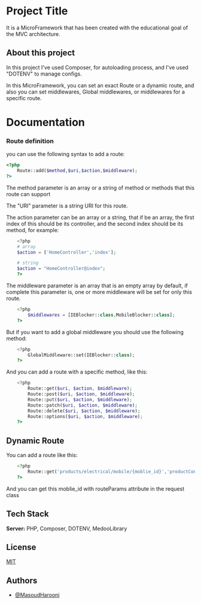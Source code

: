 
# Project Title

It is a MicroFramework that has been created with the educational goal of the MVC architecture.


## About this project
In this project I've used Composer, for autoloading process, and I've used "DOTENV" to manage configs.

In this MicroFramework, you can set an exact Route or a dynamic route, and also you can set middlewares, Global middlewares, or middlewares for a specific route.


# Documentation
### Route definition
you can use the following syntax to add a route: 

```php
<?php 
    Route::add($method,$uri,$action,$middleware);
?>
```
The method parameter is an array or a string of method or methods that this route can support

The "URI" parameter is a string URI for this route.

The action parameter can be an array or a string, that if be an array, the first index of this should be its controller, and the second index should be its method, for example: 
```php
    <?php
    # array
    $action = ['HomeController','index'];

    # string
    $action = "HomeController@index"; 
    ?>
```

The middleware parameter is an array that is an empty array by default, if complete this parameter is, one or more middleware will be set for only this route.
```php
    <?php
        $middlewares = [IEBlocker::class,MobileBlocker::class];
    ?>
```
But if you want to add a global middleware you should use the following method:
```php
    <?php
        GlobalMiddleware::set(IEBlocker::class);
    ?>
```

And you can add a route with a specific method, like this:
```php
    <?php
        Route::get($uri, $action, $middleware);
        Route::post($uri, $action, $middleware);
        Route::put($uri, $action, $middleware);
        Route::patch($uri, $action, $middleware);
        Route::delete($uri, $action, $middleware);
        Route::options($uri, $action, $middleware);
    ?>
```

## Dynamic Route
You can add a route like this:
```php
    <?php
        Route::get('products/electrical/mobile/{moblie_id}','productController@get');
    ?>
```
And you can get this moblie_id with routeParams attribute in the request class

## Tech Stack

**Server:** PHP, Composer, DOTENV, MedooLibrary


## License

[MIT](https://choosealicense.com/licenses/mit/)


## Authors

- [@MasoudHarooni](https://www.github.com/masoudharooni)

